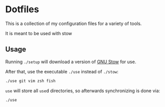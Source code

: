 Dotfiles
========

This is a collection of my configuration files for a variety of tools.

It is meant to be used with stow

Usage
-----

Running `./setup` will download a version of [GNU Stow][] for use.

After that, use the executable `./use` instead of `./stow`:

```sh
./use git vim zsh fish
```

`use` will store all `use`d directories, so afterwards synchronizing is done via:

```sh
./use
```

[GNU Stow]: https://www.gnu.org/software/stow/

